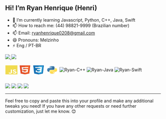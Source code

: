 ## Hi! I’m Ryan Henrique (Henri)
- 🌱 I’m currently learning Javascript, Python, C++, Java, Swift
- 📫 How to reach me: (44) 98821-9999 (Brazilian number)
- 📫 Email: ryanhenrique0208@gmail.com
- 😄 Pronouns: Melzinho
- ⚡ Eng / PT-BR

<div>

  <a href="https://github.com/Ryanhenrique02">
    <img width="45.2%" src="https://github-readme-stats.vercel.app/api?username=ryanhenrique02&show_icons=true&theme=algolia&include_all_commits=true&count_private=true"/>
    <img width="49.1%" src="https://github-readme-stats.vercel.app/api/top-langs/?username=ryanhenrique02&layout=compact&langs_count=16&theme=algolia"/>
  </a>

</div>
<div style="display: inline_block"><br>
  <img align="center" alt="Ryan-Js" height="30" width="40" src="https://raw.githubusercontent.com/devicons/devicon/master/icons/javascript/javascript-plain.svg">
  <img align="center" alt="Ryan-HTML" height="30" width="40" src="https://raw.githubusercontent.com/devicons/devicon/master/icons/html5/html5-original.svg">
  <img align="center" alt="Ryan-CSS" height="30" width="40" src="https://raw.githubusercontent.com/devicons/devicon/master/icons/css3/css3-original.svg">
  <img align="center" alt="Ryan-Python" height="30" width="40" src="https://raw.githubusercontent.com/devicons/devicon/master/icons/python/python-original.svg">
  <img align="center" alt="Ryan-C++" height="30" width="40" src="https://cdn.jsdelivr.net/gh/devicons/devicon@latest/icons/cplusplus/cplusplus-original.svg">
  <img align="center" alt="Ryan-Java" height="30" width="40" src="https://cdn.jsdelivr.net/gh/devicons/devicon@latest/icons/java/java-original.svg">
  <img align="center" alt="Ryan-Swift" height="30" width="40" src="https://cdn.jsdelivr.net/gh/devicons/devicon@latest/icons/swift/swift-original.svg">
</div>

##

<div> 
  <a href="https://www.instagram.com/ryan.henriquemel" target="_blank"><img src="https://img.shields.io/badge/-Instagram-%23E4405F?style=for-the-badge&logo=instagram&logoColor=white" target="_blank"></a>
  <a href="mailto:ryanhenrique0208@gmail.com"><img src="https://img.shields.io/badge/Microsoft_Outlook-0078D4?style=for-the-badge&logo=microsoft-outlook&logoColor=white"></a>
  <a href="https://www.linkedin.com/in/ryan-henrique//" target="_blank"><img src="https://img.shields.io/badge/-LinkedIn-%230077B5?style=for-the-badge&logo=linkedin&logoColor=white" target="_blank"></a> 
  <a href="https://wa.me/5544988219999" target="_blank"><img src="https://img.shields.io/badge/WhatsApp-25D366?style=for-the-badge&logo=whatsapp&logoColor=white" target="_blank"></a> 
</div>

---

Feel free to copy and paste this into your profile and make any additional tweaks you need! If you have any other requests or need further customization, just let me know. 😊
